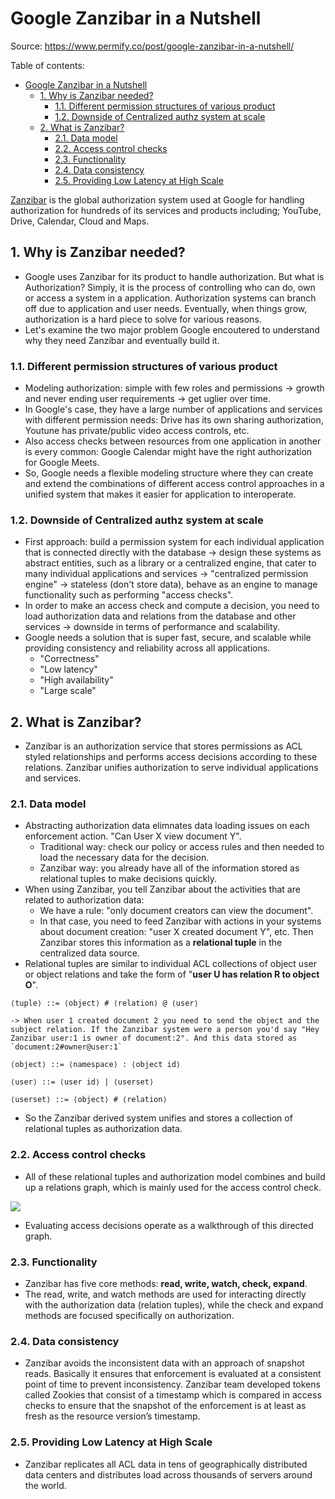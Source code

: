# Google Zanzibar in a Nutshell

Source: <https://www.permify.co/post/google-zanzibar-in-a-nutshell/>

Table of contents:

- [Google Zanzibar in a Nutshell](#google-zanzibar-in-a-nutshell)
  - [1. Why is Zanzibar needed?](#1-why-is-zanzibar-needed)
    - [1.1. Different permission structures of various product](#11-different-permission-structures-of-various-product)
    - [1.2. Downside of Centralized authz system at scale](#12-downside-of-centralized-authz-system-at-scale)
  - [2. What is Zanzibar?](#2-what-is-zanzibar)
    - [2.1. Data model](#21-data-model)
    - [2.2. Access control checks](#22-access-control-checks)
    - [2.3. Functionality](#23-functionality)
    - [2.4. Data consistency](#24-data-consistency)
    - [2.5. Providing Low Latency at High Scale](#25-providing-low-latency-at-high-scale)

[Zanzibar](https://research.google/pubs/pub48190/) is the global authorization system used at Google for handling authorization for hundreds of its services and products including; YouTube, Drive, Calendar, Cloud and Maps.

## 1. Why is Zanzibar needed?

- Google uses Zanzibar for its product to handle authorization. But what is Authorization? Simply, it is the process of controlling who can do, own or access a system in a application. Authorization systems can branch off due to application and user needs. Eventually, when things grow, authorization is a hard piece to solve for various reasons.
- Let's examine the two major problem Google encoutered to understand why they need Zanzibar and eventually build it.

### 1.1. Different permission structures of various product

- Modeling authorization: simple with few roles and permissions -> growth and never ending user requirements -> get uglier over time.
- In Google's case, they have a large number of applications and services with different permission needs: Drive has its own sharing authorization, Youtune has private/public video access controls, etc.
- Also access checks between resources from one application in another is every common: Google Calendar might have the right authorization for Google Meets.
- So, Google needs a flexible modeling structure where they can create and extend the combinations of different access control approaches in a unified system that makes it easier for application to interoperate.

### 1.2. Downside of Centralized authz system at scale

- First approach: build a permission system for each individual application that is connected directly with the database -> design these systems as abstract entities, such as a library or a centralized engine, that cater to many individual applications and services -> "centralized permission engine" -> stateless (don't store data), behave as an engine to manage functionality such as performing "access checks".
- In order to make an access check and compute a decision, you need to load authorization data and relations from the database and other services -> downside in terms of performance and scalability.
- Google needs a solution that is super fast, secure, and scalable while providing consistency and reliability across all applications.
  - "Correctness"
  - "Low latency"
  - "High availability"
  - "Large scale"

## 2. What is Zanzibar?

- Zanzibar is an authorization service that stores permissions as ACL styled relationships and performs access decisions according to these relations. Zanzibar unifies authorization to serve individual applications and services.

### 2.1. Data model

- Abstracting authorization data elimnates data loading issues on each enforcement action. "Can User X view document Y".
  - Traditional way: check our policy or access rules and then needed to load the necessary data for the decision.
  - Zanzibar way: you already have all of the information stored as relational tuples to make decisions quickly.
- When using Zanzibar, you tell Zanzibar about the activities that are related to authorization data:
  - We have a rule: "only document creators can view the document".
  - In that case, you need to feed Zanzibar with actions in your systems about document creation: "user X created document Y", etc. Then Zanzibar stores this information as a **relational tuple** in the centralized data source.
- Relational tuples are similar to individual ACL collections of object user or object relations and take the form of "**user U has relation R to object O**".

```text
⟨tuple⟩ ::= ⟨object⟩ # ⟨relation⟩ @ ⟨user⟩

-> When user 1 created document 2 you need to send the object and the subject relation. If the Zanzibar system were a person you'd say "Hey Zanzibar user:1 is owner of document:2". And this data stored as `document:2#owner@user:1`

⟨object⟩ ::= ⟨namespace⟩ : ⟨object id⟩

⟨user⟩ ::= ⟨user id⟩ | ⟨userset⟩

⟨userset⟩ ::= ⟨object⟩ # ⟨relation⟩
```

- So the Zanzibar derived system unifies and stores a collection of relational tuples as authorization data.

### 2.2. Access control checks

- All of these relational tuples and authorization model combines and build up a relations graph, which is mainly used for the access control check.

![](https://user-images.githubusercontent.com/34595361/213842820-8920066c-eec8-468b-9465-202464813a44.png)

- Evaluating access decisions operate as a walkthrough of this directed graph.

### 2.3. Functionality

- Zanzibar has five core methods: **read, write, watch, check, expand**.
- The read, write, and watch methods are used for interacting directly with the authorization data (relation tuples), while the check and expand methods are focused specifically on authorization.

### 2.4. Data consistency

- Zanzibar avoids the inconsistent data with an approach of snapshot reads. Basically it ensures that enforcement is evaluated at a consistent point of time to prevent inconsistency. Zanzibar team developed tokens called Zookies that consist of a timestamp which is compared in access checks to ensure that the snapshot of the enforcement is at least as fresh as the resource version’s timestamp.

### 2.5. Providing Low Latency at High Scale

- Zanzibar replicates all ACL data in tens of geographically distributed data centers and distributes load across thousands of servers around the world.
